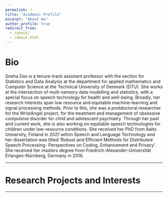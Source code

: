 ```yaml
---
permalink: /
title: "Academic Profile"
excerpt: "About me"
author_profile: true
redirect_from: 
  - /about/
  - /about.html
---
```

Bio 
======
Sneha Das is a tenure-track assistant professor with the section for Statistics and Data Analysis at the department for applied mathematics
and Computer Science at the Technical University of Denmark (DTU). She works at the intersection of multi-sensory data modelling and statistics, with a special focus on speech technology for health and well-being. Broadly, her research interests span low resource and equitable machine-learning and signal processing methods. Prior to this, she was a
postdoctoral researcher for the WristAngel project, for the treatment and management of obsessive compulsive disorder for child and adolescent psychiatry. Through her past and current work, she is also working on equitable speech technologies for children under low-resource conditions. She received her PhD from Aalto University, Finland in 2021 within Speech and Language Technology and her dissertation was titled ‘Robust and Efficient Methods for Distributed Speech Processing- Perspectives on Coding,
Enhancement and Privacy’.  She received her masters degree from Friedrich-Alexander-Universität Erlangen-Nürnberg, Germany in 2016. 

----
Research Projects and Interests
======
----




